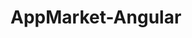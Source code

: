 # AppMarket-Angular
<div style="width:100%>
<img src="https://res.cloudinary.com/mokaweb/image/upload/v1591281325/Codecademy%20Angular/AppMarket.gif" alt="AppMarket">
</div>